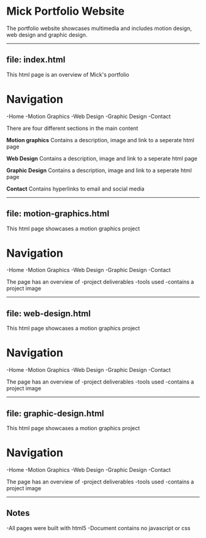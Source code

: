 # Mick Portfolio Website

The portfolio website showcases multimedia and includes motion design, web design and graphic design.


-----


## file: index.html

This html page is an overview of Mick's portfolio

# Navigation
-Home
-Motion Graphics
-Web Design
-Graphic Design
-Contact

There are four different sections in the main content

**Motion graphics**
Contains a description, image and link to a seperate html page

**Web Design**
Contains a description, image and link to a seperate html page

**Graphic Design**
Contains a description, image and link to a seperate html page

**Contact**
Contains hyperlinks to email and social media


-----


## file: motion-graphics.html

This html page showcases a motion graphics project

# Navigation
-Home
-Motion Graphics
-Web Design
-Graphic Design
-Contact

The page has an overview of 
-project deliverables 
-tools used
-contains a project image


-----


## file: web-design.html

This html page showcases a motion graphics project

# Navigation
-Home
-Motion Graphics
-Web Design
-Graphic Design
-Contact

The page has an overview of 
-project deliverables 
-tools used
-contains a project image


-----


## file: graphic-design.html

This html page showcases a motion graphics project

# Navigation
-Home
-Motion Graphics
-Web Design
-Graphic Design
-Contact

The page has an overview of 
-project deliverables 
-tools used
-contains a project image


-----

## Notes

-All pages were built with html5
-Document contains no javascript or css
